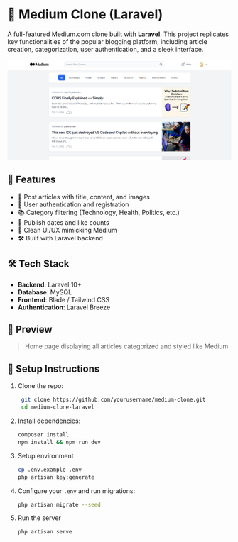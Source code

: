 # 📝 Medium Clone (Laravel)

A full-featured Medium.com clone built with **Laravel**. This project replicates key functionalities of the popular blogging platform, including article creation, categorization, user authentication, and a sleek interface.

![Medium Clone Screenshot](./screenshot_project.png)

## 🚀 Features

- 🧾 Post articles with title, content, and images
- 🔐 User authentication and registration
- 📚 Category filtering (Technology, Health, Politics, etc.)
- 📅 Publish dates and like counts
- 🧭 Clean UI/UX mimicking Medium
- 🛠 Built with Laravel backend

## 🛠 Tech Stack

- **Backend**: Laravel 10+
- **Database**: MySQL
- **Frontend**: Blade / Tailwind CSS
- **Authentication**: Laravel Breeze

## 📸 Preview

> Home page displaying all articles categorized and styled like Medium.

## 📂 Setup Instructions

1. Clone the repo:
   ```bash
    git clone https://github.com/yourusername/medium-clone.git
    cd medium-clone-laravel
    ```
2. Install dependencies:
    ```bash
    composer install
    npm install && npm run dev
    ```
3. Setup environment
    ```bash
    cp .env.example .env
    php artisan key:generate
    ```
4. Configure your ```.env``` and run migrations:
    ```bash
    php artisan migrate --seed
    ```
5. Run the server
    ```bash
    php artisan serve
    ```

